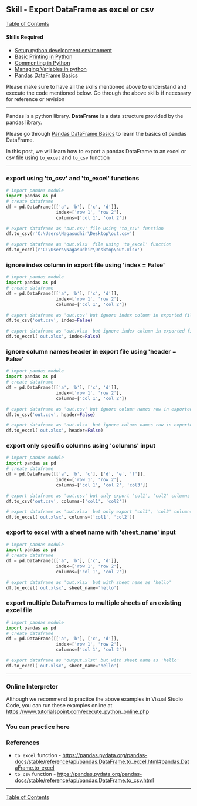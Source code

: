 ## Skill - Export DataFrame as excel or csv
[Table of Contents](https://nagasudhir.blogspot.com/2020/04/taming-python-table-of-contents.html)

#### Skills Required
* [Setup python development environment](https://nagasudhir.blogspot.com/2020/04/setup-python-development-environment_14.html)
* [Basic Printing in Python](https://nagasudhir.blogspot.com/2020/04/basic-printing-in-python.html)
* [Commenting in Python](https://nagasudhir.blogspot.com/2020/04/comments-in-python.html)
* [Managing Variables in python](https://nagasudhir.blogspot.com/2020/04/managing-variables-in-python.html)
* [Pandas DataFrame Basics](https://nagasudhir.blogspot.com/2020/05/pandas-dataframe-basics.html)

Please make sure to have all the skills mentioned above to understand and execute the code mentioned below. Go through the above skills if necessary for reference or revision

<hr/>

Pandas is a python library.
**DataFrame** is a data structure provided by the pandas library.

Please go through [Pandas DataFrame Basics](https://nagasudhir.blogspot.com/2020/05/pandas-dataframe-basics.html) to learn the basics of pandas DataFrame.

In this post, we will learn how to export a pandas DataFrame to an excel or csv file using `to_excel` and `to_csv` function

<hr/>

### export using 'to_csv' and 'to_excel' functions
```python
# import pandas module
import pandas as pd
# create dataframe
df = pd.DataFrame([['a', 'b'], ['c', 'd']],
                   index=['row 1', 'row 2'],
                   columns=['col 1', 'col 2'])

# export dataframe as 'out.csv' file using 'to_csv' function
df.to_csv(r'C:\Users\Nagasudhir\Desktop\out.csv')

# export dataframe as 'out.xlsx' file using 'to_excel' function
df.to_excel(r'C:\Users\Nagasudhir\Desktop\out.xlsx')
```

### ignore index column in export file using 'index = False'
```python
# import pandas module
import pandas as pd
# create dataframe
df = pd.DataFrame([['a', 'b'], ['c', 'd']],
                   index=['row 1', 'row 2'],
                   columns=['col 1', 'col 2'])

# export dataframe as 'out.csv' but ignore index column in exported file
df.to_csv('out.csv', index=False)

# export dataframe as 'out.xlsx' but ignore index column in exported file
df.to_excel('out.xlsx', index=False)
```

### ignore column names header in export file using 'header = False'
```python
# import pandas module
import pandas as pd
# create dataframe
df = pd.DataFrame([['a', 'b'], ['c', 'd']],
                   index=['row 1', 'row 2'],
                   columns=['col 1', 'col 2'])

# export dataframe as 'out.csv' but ignore column names row in exported file
df.to_csv('out.csv', header=False)

# export dataframe as 'out.xlsx' but ignore column names row in exported file
df.to_excel('out.xlsx', header=False)
```

### export only specific columns using 'columns' input
```python
# import pandas module
import pandas as pd
# create dataframe
df = pd.DataFrame([['a', 'b', 'c'], ['d', 'e', 'f']],
                   index=['row 1', 'row 2'],
                   columns=['col 1', 'col 2', 'col3'])

# export dataframe as 'out.csv' but only export 'col1', 'col2' columns
df.to_csv('out.csv', columns=['col1', 'col2'])

# export dataframe as 'out.xlsx' but only export 'col1', 'col2' columns
df.to_excel('out.xlsx', columns=['col1', 'col2'])
```

### export to excel with a sheet name with 'sheet_name' input
```python
# import pandas module
import pandas as pd
# create dataframe
df = pd.DataFrame([['a', 'b'], ['c', 'd']],
                   index=['row 1', 'row 2'],
                   columns=['col 1', 'col 2'])

# export dataframe as 'out.xlsx' but with sheet name as 'hello' 
df.to_excel('out.xlsx', sheet_name='hello')
```

### export multiple DataFrames to multiple sheets of an existing excel file
```python
# import pandas module
import pandas as pd
# create dataframe
df = pd.DataFrame([['a', 'b'], ['c', 'd']],
                   index=['row 1', 'row 2'],
                   columns=['col 1', 'col 2'])

# export dataframe as 'output.xlsx' but with sheet name as 'hello' 
df.to_excel('out.xlsx', sheet_name='hello')
```

<hr/>

### Online Interpreter
Although we recommend to practice the above examples in Visual Studio Code, you can run these examples online at https://www.tutorialspoint.com/execute_python_online.php

### You can practice here


### References
* `to_excel` function - https://pandas.pydata.org/pandas-docs/stable/reference/api/pandas.DataFrame.to_excel.html#pandas.DataFrame.to_excel
* `to_csv` function - https://pandas.pydata.org/pandas-docs/stable/reference/api/pandas.DataFrame.to_csv.html

<hr/>

[Table of Contents](https://nagasudhir.blogspot.com/2020/04/taming-python-table-of-contents.html)




<!--stackedit_data:
eyJwcm9wZXJ0aWVzIjoidGl0bGU6IEV4cG9ydCBEYXRhRnJhbW
UgYXMgZXhjZWwgb3IgY3N2XG5hdXRob3I6IE5hZ2FzdWRoaXIg
UHVsbGFcbmRhdGU6ICcyMDIwLTA2LTEzJ1xudGFnczogJ2xlYX
JuaW5nLCBweXRob24sIHRhbWluZ19weXRob25fc2tpbGwnXG5j
YXRlZ29yaWVzOiB0YW1pbmdfcHl0aG9uX3NraWxsXG4iLCJoaX
N0b3J5IjpbLTE4NjkxOTY3OTgsMTAzNjAxODYzMCwtMTMyMzc2
NTMyNF19
-->